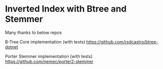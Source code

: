 # Inverted Index with Btree and Stemmer

Many thanks to below repos 

B-Tree Core implementation (with tests)
https://github.com/rsdcastro/btree-dotnet

Porter Stemmer implementation (with tests)
https://github.com/nemec/porter2-stemmer
